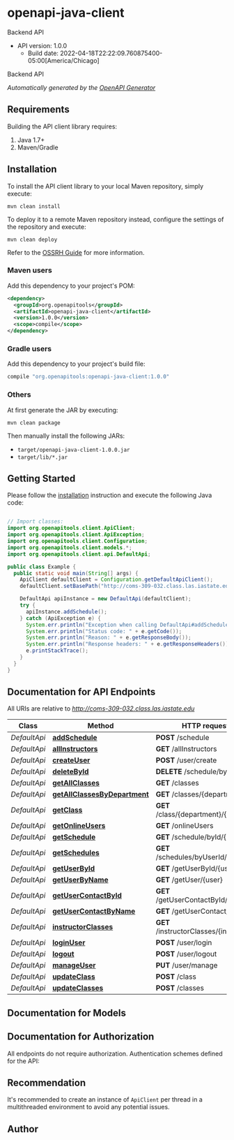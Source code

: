 # openapi-java-client

Backend API
- API version: 1.0.0
  - Build date: 2022-04-18T22:22:09.760875400-05:00[America/Chicago]

Backend API


*Automatically generated by the [OpenAPI Generator](https://openapi-generator.tech)*


## Requirements

Building the API client library requires:
1. Java 1.7+
2. Maven/Gradle

## Installation

To install the API client library to your local Maven repository, simply execute:

```shell
mvn clean install
```

To deploy it to a remote Maven repository instead, configure the settings of the repository and execute:

```shell
mvn clean deploy
```

Refer to the [OSSRH Guide](http://central.sonatype.org/pages/ossrh-guide.html) for more information.

### Maven users

Add this dependency to your project's POM:

```xml
<dependency>
  <groupId>org.openapitools</groupId>
  <artifactId>openapi-java-client</artifactId>
  <version>1.0.0</version>
  <scope>compile</scope>
</dependency>
```

### Gradle users

Add this dependency to your project's build file:

```groovy
compile "org.openapitools:openapi-java-client:1.0.0"
```

### Others

At first generate the JAR by executing:

```shell
mvn clean package
```

Then manually install the following JARs:

* `target/openapi-java-client-1.0.0.jar`
* `target/lib/*.jar`

## Getting Started

Please follow the [installation](#installation) instruction and execute the following Java code:

```java

// Import classes:
import org.openapitools.client.ApiClient;
import org.openapitools.client.ApiException;
import org.openapitools.client.Configuration;
import org.openapitools.client.models.*;
import org.openapitools.client.api.DefaultApi;

public class Example {
  public static void main(String[] args) {
    ApiClient defaultClient = Configuration.getDefaultApiClient();
    defaultClient.setBasePath("http://coms-309-032.class.las.iastate.edu");

    DefaultApi apiInstance = new DefaultApi(defaultClient);
    try {
      apiInstance.addSchedule();
    } catch (ApiException e) {
      System.err.println("Exception when calling DefaultApi#addSchedule");
      System.err.println("Status code: " + e.getCode());
      System.err.println("Reason: " + e.getResponseBody());
      System.err.println("Response headers: " + e.getResponseHeaders());
      e.printStackTrace();
    }
  }
}

```

## Documentation for API Endpoints

All URIs are relative to *http://coms-309-032.class.las.iastate.edu*

Class | Method | HTTP request | Description
------------ | ------------- | ------------- | -------------
*DefaultApi* | [**addSchedule**](docs/DefaultApi.md#addSchedule) | **POST** /schedule | POST schedule
*DefaultApi* | [**allInstructors**](docs/DefaultApi.md#allInstructors) | **GET** /allInstructors | GET allInstructors
*DefaultApi* | [**createUser**](docs/DefaultApi.md#createUser) | **POST** /user/create | POST user/create
*DefaultApi* | [**deleteById**](docs/DefaultApi.md#deleteById) | **DELETE** /schedule/byId/{id} | DELETE schedule/byId/{id}
*DefaultApi* | [**getAllClasses**](docs/DefaultApi.md#getAllClasses) | **GET** /classes | GET classes
*DefaultApi* | [**getAllClassesByDepartment**](docs/DefaultApi.md#getAllClassesByDepartment) | **GET** /classes/{department} | GET classes/{department}
*DefaultApi* | [**getClass**](docs/DefaultApi.md#getClass) | **GET** /class/{department}/{number} | GET class/{department}/{number}
*DefaultApi* | [**getOnlineUsers**](docs/DefaultApi.md#getOnlineUsers) | **GET** /onlineUsers | GET onlineUsers
*DefaultApi* | [**getSchedule**](docs/DefaultApi.md#getSchedule) | **GET** /schedule/byId/{id} | GET schedule/byId/{id}
*DefaultApi* | [**getSchedules**](docs/DefaultApi.md#getSchedules) | **GET** /schedules/byUserId/{userid} | GET schedules/byUserId/{userid}
*DefaultApi* | [**getUserById**](docs/DefaultApi.md#getUserById) | **GET** /getUserById/{user} | GET getUserById/{user}
*DefaultApi* | [**getUserByName**](docs/DefaultApi.md#getUserByName) | **GET** /getUser/{user} | GET getUser/{user}
*DefaultApi* | [**getUserContactById**](docs/DefaultApi.md#getUserContactById) | **GET** /getUserContactById/{user} | GET getUserContactById/{user}
*DefaultApi* | [**getUserContactByName**](docs/DefaultApi.md#getUserContactByName) | **GET** /getUserContact/{user} | GET getUserContact/{user}
*DefaultApi* | [**instructorClasses**](docs/DefaultApi.md#instructorClasses) | **GET** /instructorClasses/{instructor} | GET instructorClasses/{instructor}
*DefaultApi* | [**loginUser**](docs/DefaultApi.md#loginUser) | **POST** /user/login | POST user/login
*DefaultApi* | [**logout**](docs/DefaultApi.md#logout) | **POST** /user/logout | POST user/logout
*DefaultApi* | [**manageUser**](docs/DefaultApi.md#manageUser) | **PUT** /user/manage | PUT user/manage
*DefaultApi* | [**updateClass**](docs/DefaultApi.md#updateClass) | **POST** /class | POST class
*DefaultApi* | [**updateClasses**](docs/DefaultApi.md#updateClasses) | **POST** /classes | POST classes


## Documentation for Models



## Documentation for Authorization

All endpoints do not require authorization.
Authentication schemes defined for the API:

## Recommendation

It's recommended to create an instance of `ApiClient` per thread in a multithreaded environment to avoid any potential issues.

## Author



